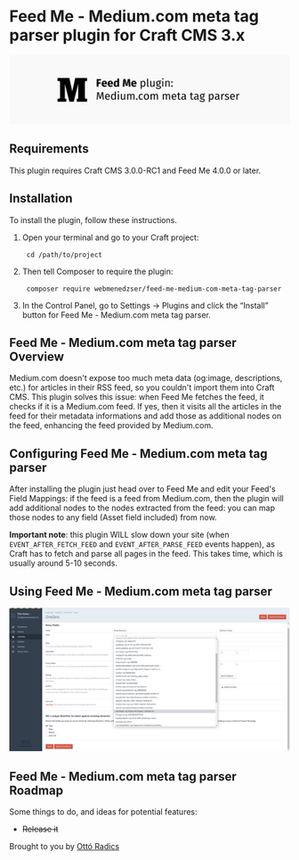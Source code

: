 # Feed Me - Medium.com meta tag parser plugin for Craft CMS 3.x

![Cover Photo](resources/img/cover-photo.png)

## Requirements

This plugin requires Craft CMS 3.0.0-RC1 and Feed Me 4.0.0 or later.

## Installation

To install the plugin, follow these instructions.

1. Open your terminal and go to your Craft project:

        cd /path/to/project

2. Then tell Composer to require the plugin:

        composer require webmenedzser/feed-me-medium-com-meta-tag-parser

3. In the Control Panel, go to Settings → Plugins and click the “Install” button for Feed Me - Medium.com meta tag parser.

## Feed Me - Medium.com meta tag parser Overview

Medium.com doesn't expose too much meta data (og:image, descriptions, etc.) for articles in their RSS feed, so you couldn't import them into Craft CMS. This plugin solves this issue: when Feed Me fetches the feed, it checks if it is a Medium.com feed. If yes, then it visits all the articles in the feed for their metadata informations and add those as additional nodes on the feed, enhancing the feed provided by Medium.com.  

## Configuring Feed Me - Medium.com meta tag parser

After installing the plugin just head over to Feed Me and edit your Feed's Field Mappings: if the feed is a feed from Medium.com, then the plugin will add additional nodes to the nodes extracted from the feed: you can map those nodes to any field (Asset field included) from now. 

**Important note**: this plugin WILL slow down your site (when `EVENT_AFTER_FETCH_FEED` and `EVENT_AFTER_PARSE_FEED` events happen), as Craft has to fetch and parse all pages in the feed. This takes time, which is usually around 5-10 seconds.

## Using Feed Me - Medium.com meta tag parser

![Screenshot](resources/img/feed-me-medium-featured-image.jpg)

## Feed Me - Medium.com meta tag parser Roadmap

Some things to do, and ideas for potential features:

* ~~Release it~~

Brought to you by [Ottó Radics](https://www.wbmngr.agency)
